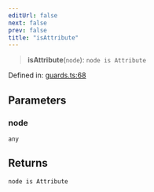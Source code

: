 ```yaml
---
editUrl: false
next: false
prev: false
title: "isAttribute"
---
```


> **isAttribute**(`node`): `node is Attribute`

Defined in: [guards.ts:68](https://github.com/rcs-agents/rcs-lang/blob/81d17140acf0fdf5d22c6fbab7c85de9a28f20ae/packages/ast/src/guards.ts#L68)

## Parameters

### node

`any`

## Returns

`node is Attribute`
